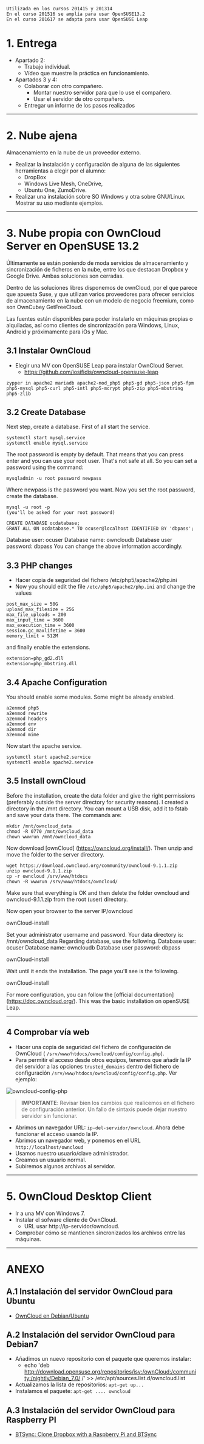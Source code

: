 
```
Utilizada en los cursos 201415 y 201314
En el curso 201516 se amplía para usar OpenSUSE13.2
En el curso 201617 se adapta para usar OpenSUSE Leap
```

# 1. Entrega

* Apartado 2:
    * Trabajo individual.
    * Vídeo que muestre la práctica en funcionamiento.
* Apartados 3 y 4:
    * Colaborar con otro compañero.
        * Montar nuestro servidor para que lo use el compañero.
        * Usar el servidor de otro compañero.
    * Entregar un informe de los pasos realizados

---

# 2. Nube ajena

Almacenamiento en la nube de un proveedor externo.

* Realizar la instalación y configuración de alguna de las siguientes herramientas a elegir por el alumno:
    * DropBox
    * Windows Live Mesh, OneDrive,
    * Ubuntu One, ZumoDrive.
* Realizar una instalación sobre SO Windows y otra sobre GNU/Linux. Mostrar su uso mediante ejemplos.

---

# 3. Nube propia con OwnCloud Server en OpenSUSE 13.2

Últimamente se están poniendo de moda servicios de almacenamiento y sincronización de ficheros en la nube, entre los que destacan Dropbox y Google Drive. Ambas soluciones son cerradas.

Dentro de las soluciones libres disponemos de ownCloud, por el que parece que apuesta Suse, y que utilizan varios proveedores para ofrecer servicios de almacenamiento en la nube con un modelo de negocio freemium, como son OwnCubey GetFreeCloud.

Las fuentes están disponibles para poder instalarlo en máquinas propias o  alquiladas, así como clientes de sincronización para Windows, Linux, Android y próximamente para iOs y Mac.

## 3.1 Instalar OwnCloud

* Elegir una MV con OpenSUSE Leap para instalar OwnCloud Server.
    * https://github.com/iosifidis/owncloud-opensuse-leap

```
zypper in apache2 mariadb apache2-mod_php5 php5-gd php5-json php5-fpm php5-mysql php5-curl php5-intl php5-mcrypt php5-zip php5-mbstring php5-zlib
```

## 3.2 Create Database

Next step, create a database. First of all start the service.

```
systemctl start mysql.service
systemctl enable mysql.service
```

The root password is empty by default. That means that you can press enter and you can use your root user. That's not safe at all. So you can set a password using the command:

`mysqladmin -u root password newpass`

Where newpass is the password you want.
Now you set the root password, create the database.

```
mysql -u root -p
(you'll be asked for your root password)

CREATE DATABASE ocdatabase;
GRANT ALL ON ocdatabase.* TO ocuser@localhost IDENTIFIED BY 'dbpass';
```

Database user: ocuser Database name: owncloudb Database user password: dbpass
You can change the above information accordingly.

## 3.3 PHP changes

* Hacer copia de seguridad del fichero /etc/php5/apache2/php.ini
* Now you should edit the file `/etc/php5/apache2/php.ini` and change the values

```
post_max_size = 50G
upload_max_filesize = 25G
max_file_uploads = 200
max_input_time = 3600
max_execution_time = 3600
session.gc_maxlifetime = 3600
memory_limit = 512M
```

and finally enable the extensions.

```
extension=php_gd2.dll
extension=php_mbstring.dll
```

## 3.4 Apache Configuration

You should enable some modules. Some might be already enabled.

```
a2enmod php5
a2enmod rewrite
a2enmod headers
a2enmod env
a2enmod dir
a2enmod mime
```

Now start the apache service.

```
systemctl start apache2.service
systemctl enable apache2.service
```

## 3.5 Install ownCloud

Before the installation, create the data folder and give the right permissions (preferably outside the server directory for security reasons). I created a directory in the /mnt directory. You can mount a USB disk, add it to fstab and save your data there. The commands are:

```
mkdir /mnt/owncloud_data
chmod -R 0770 /mnt/owncloud_data
chown wwwrun /mnt/owncloud_data
```

Now download [ownCloud] (https://owncloud.org/install/). Then unzip and move the folder to the server directory.

```
wget https://download.owncloud.org/community/owncloud-9.1.1.zip
unzip owncloud-9.1.1.zip
cp -r owncloud /srv/www/htdocs
chown -R wwwrun /srv/www/htdocs/owncloud/
```

Make sure that everything is OK and then delete the folder owncloud and owncloud-9.1.1.zip from the root (user) directory.

Now open your browser to the server IP/owncloud

ownCloud-install

Set your administrator username and password.
Your data directory is: /mnt/owncloud_data
Regarding database, use the following.
Database user: ocuser
Database name: owncloudb
Database user password: dbpass

ownCloud-install

Wait until it ends the installation. The page you'll see is the following.

ownCloud-install

For more configuration, you can follow the [official documentation] (https://doc.owncloud.org/). This was the basic installation on openSUSE Leap.

---

## 4 Comprobar vía web

* Hacer una copia de seguridad del fichero de configuración de OwnCloud ( `/srv/www/htdocs/owncloud/config/config.php`).
* Para permitir el acceso desde otros equipos, tenemos que añadir la IP del servidor a las opciones
`trusted_domains` dentro del fichero de configuración `/srv/www/htdocs/owncloud/config/config.php`. Ver ejemplo:

![owncloud-config-php](./files/owncloud-config-php.png)

> **IMPORTANTE**: Revisar bien los cambios que realicemos en el fichero de configuración anterior. Un fallo de sintaxis puede dejar nuestro servidor sin funcionar.

* Abrimos un navegador URL: `ip-del-servidor/owncloud`. Ahora debe funcionar el acceso usando la IP.
* Abrimos un navegador web, y ponemos en el URL `http://localhost/owncloud`
* Usamos nuestro usuario/clave administrador.
* Creamos un usuario normal.
* Subiremos algunos archivos al servidor.


---

# 5. OwnCloud Desktop Client

* Ir a una MV con Windows 7.
* Instalar el sofware cliente de OwnCloud.
   * URL usar http://ip-servidor/owncloud.
* Comprobar cómo se mantienen sincronizados los archivos entre las máquinas.

---

# ANEXO

## A.1 Instalación del servidor OwnCloud para Ubuntu

* [OwnCloud en Debian/Ubuntu](http://hipertextual.com/archivo/2014/10/owncloud/)

## A.2 Instalación del servidor OwnCloud para Debian7

* Añadimos un nuevo repositorio con el paquete que queremos instalar:
    * echo 'deb http://download.opensuse.org/repositories/isv:/ownCloud:/community:/nightly/Debian_7.0/ /' >> /etc/apt/sources.list.d/owncloud.list
* Actualizamos la lista de repositorios: `apt-get up...`
* Instalamos el paquete: `apt-get .... owncloud`

## A.3 Instalación del servidor OwnCloud para Raspberry PI

* [BTSync: Clone Dropbox with a Raspberry Pi and BTSync](http://reustle.io/blog/btsync-pi)
